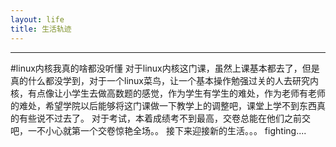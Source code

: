 ```yaml
---
layout: life
title: 生活轨迹
---
```

-----------
#linux内核我真的啥都没听懂
    对于linux内核这门课，虽然上课基本都去了，但是真的什么都没学到，对于一个linux菜鸟，让一个基本操作勉强过关的人去研究内核，有点像让小学生去做高数题的感觉，作为学生有学生的难处，作为老师有老师的难处，希望学院以后能够将这门课做一下教学上的调整吧，课堂上学不到东西真的有些说不过去了。
    对于考试，本着成绩考不到最高，交卷总能在他们之前交吧，一不小心就第一个交卷惊艳全场。。
    接下来迎接新的生活。。。
    fighting....
